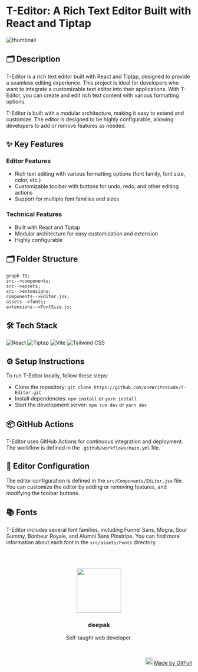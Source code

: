 # T-Editor: A Rich Text Editor Built with React and Tiptap
![thumbnail](https://iad.microlink.io/XKCpWCuxz0HTECFpMWGRwzxM8KmwiHabyvLTRxp9fmh6Sq_Z7hfnClkKv2S58i9yxLYTyy_17RkGITPyc7R02w.png)

## 🗂️ Description

T-Editor is a rich text editor built with React and Tiptap, designed to provide a seamless editing experience. This project is ideal for developers who want to integrate a customizable text editor into their applications. With T-Editor, you can create and edit rich text content with various formatting options.

T-Editor is built with a modular architecture, making it easy to extend and customize. The editor is designed to be highly configurable, allowing developers to add or remove features as needed.

## ✨ Key Features

### **Editor Features**

* Rich text editing with various formatting options (font family, font size, color, etc.)
* Customizable toolbar with buttons for undo, redo, and other editing actions
* Support for multiple font families and sizes

### **Technical Features**

* Built with React and Tiptap
* Modular architecture for easy customization and extension
* Highly configurable

## 🗂️ Folder Structure

```mermaid
graph TD;
src-->components;
src-->assets;
src-->extensions;
components-->Editor.jsx;
assets-->fonts;
extensions-->FontSize.js;
```

## 🛠️ Tech Stack

![React](https://img.shields.io/badge/React-61DAFB?logo=react&logoColor=white&style=for-the-badge)
![Tiptap](https://img.shields.io/badge/Tiptap-0071B5?logo=tiptap&logoColor=white&style=for-the-badge)
![Vite](https://img.shields.io/badge/Vite-646CFF?logo=vite&logoColor=white&style=for-the-badge)
![Tailwind CSS](https://img.shields.io/badge/Tailwind%20CSS-06B6D4?logo=tailwindcss&logoColor=white&style=for-the-badge)

## ⚙️ Setup Instructions

To run T-Editor locally, follow these steps:

* Clone the repository: `git clone https://github.com/oneWritesCode/T-Editor.git`
* Install dependencies: `npm install` or `yarn install`
* Start the development server: `npm run dev` or `yarn dev`

## 📦 GitHub Actions

T-Editor uses GitHub Actions for continuous integration and deployment. The workflow is defined in the `.github/workflows/main.yml` file.

## 📝 Editor Configuration

The editor configuration is defined in the `src/Components/Editor.jsx` file. You can customize the editor by adding or removing features, and modifying the toolbar buttons.

## 📚 Fonts

T-Editor includes several font families, including Funnel Sans, Mogra, Sour Gummy, Bonheur Royale, and Alumni Sans Pinstripe. You can find more information about each font in the `src/assets/Fonts` directory.



<br><br>
<div align="center">
<img src="https://avatars.githubusercontent.com/u/181527661?v=4" width="120" />
<h3>deepak</h3>
<p>Self-taught web developer.</p>
</div>
<br>
<p align="right">
<img src="https://gitfull.vercel.app/appLogo.png" width="20"/>  <a href="https://gitfull.vercel.app">Made by GitFull</a>
</p>
    
